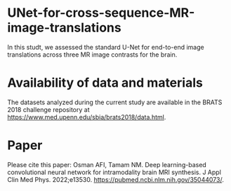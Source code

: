 # UNet-for-cross-sequence-MR-image-translations
In this studt, we assessed the standard U-Net for end-to-end image translations across three MR image contrasts for the brain. 

# Availability of data and materials
The datasets analyzed during the current study are available in the BRATS 2018 challenge repository at https://www.med.upenn.edu/sbia/brats2018/data.html. 

# Paper 
Please cite this paper:
Osman AFI, Tamam NM. Deep learning-based convolutional neural network for intramodality brain MRI synthesis. J Appl Clin Med Phys. 2022;e13530. https://pubmed.ncbi.nlm.nih.gov/35044073/.
